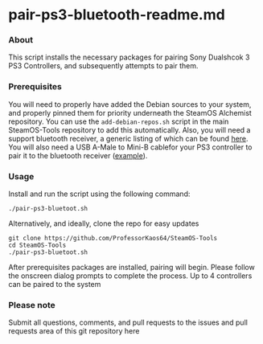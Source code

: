 # pair-ps3-bluetooth-readme.md

### About
This script installs the necessary packages for pairing Sony Dualshcok 3 PS3 Controllers, 
and subsequently attempts to pair them.
 
### Prerequisites
You will need to properly have added the Debian sources to your system, and properly pinned them for priority
underneath the SteamOS Alchemist repository. You can use the `add-debian-repos.sh` script in the main
SteamOS-Tools repository to add this automatically. Also, you will need a support bluetooth receiver, a generic listing
of which can be found [here](http://elinux.org/RPi_USB_Bluetooth_adapters). You will also need a USB A-Male to Mini-B 
cablefor your PS3 controller to pair it to the bluetooth receiver ([example](http://amzn.com/B00NH11N5A)).
 
### Usage

Install and run the script using the following command:
```
./pair-ps3-bluetoot.sh
```

Alternatively, and ideally, clone the repo for easy updates
```
git clone https://github.com/ProfessorKaos64/SteamOS-Tools
cd SteamOS-Tools
./pair-ps3-bluetoot.sh
```

After prerequisites packages are installed, pairing will begin. Please follow the onscreen 
dialog prompts to complete the process. Up to 4 controllers can be paired to the system

### Please note

Submit all questions, comments, and pull requests to the issues and pull requests area of this git repository
 here
